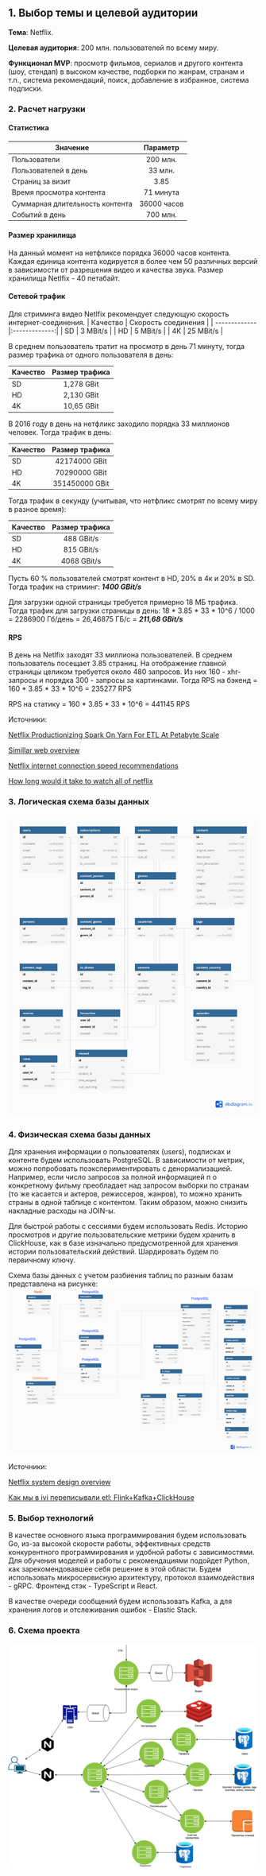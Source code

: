 ## 1. Выбор темы и целевой аудитории
**Тема**: Netflix.

**Целевая аудитория**: 200 млн. пользователей по всему миру.

**Функционал MVP**: просмотр фильмов, сериалов и другого контента (шоу, стендап) в высоком качестве, подборки по жанрам, странам и т.п., система рекомендаций, поиск, добавление в избранное, система подписки.

### 2. Расчет нагрузки

#### Статистика
| Значение       | Параметр |
| ------------- |:-------------:| 
| Пользователи    | 200 млн.|
| Пользователей в день     | 33 млн.      | 
| Страниц за визит  | 3.85 | 
| Время просмотра контента | 71 минута    |
| Суммарная длительность контента | 36000 часов  |
| Событий в день | 700 млн.|

#### Размер хранилища
На данный момент на нетфликсе порядка 36000 часов контента. Каждая единица контента кодируется в более чем 50 различных версий в зависимости от разрешения видео и качества звука. Размер хранилища Netlfix - 40 петабайт.

#### Сетевой трафик
Для стриминга видео Netlfix рекомендует следующую скорость интернет-соединения.
| Качество       | Скорость соединения |
| ------------- |:-------------:| 
| SD     | 3 MBit/s |
| HD      | 5 MBit/s      | 
| 4K | 25 MBit/s    |

В среднем пользователь тратит на просмотр в день 71 минуту, тогда размер трафика от одного пользователя в день:

| Качество       | Размер трафика |
| ------------- |:-------------:| 
| SD     | 1,278 GBit |
| HD      | 2,130 GBit     | 
| 4K | 10,65 GBit    |

В 2016 году в день на нетфликс заходило порядка 33 миллионов человек. Тогда трафик в день:

| Качество       | Размер трафика |
| ------------- |:-------------:| 
| SD | 42174000 GBit |
| HD | 70290000 GBit| 
| 4K | 351450000 GBit|

Тогда трафик в секунду (учитывая, что нетфликс смотрят по всему миру в разное время):

| Качество       | Размер трафика |
| ------------- | :-------------: | 
| SD | 488 GBit/s |
| HD | 815 GBit/s| 
| 4K | 4068 GBit/s|

Пусть 60 % пользователей смотрят контент в HD, 20% в 4к и 20% в SD.
Тогда трафик на стриминг: ***1400 GBit/s***

Для загрузки одной страницы требуется примерно 18 МБ трафика. 
Тогда трафик для загрузки страницы в день:
18 * 3.85 * 33 * 10^6 / 1000 = 2286900 Гб/день = 26,46875 ГБ/с = ***211,68 GBit/s***

#### RPS
В день на Netlfix заходят 33 миллиона пользователей. В среднем пользователь посещает 3.85 страниц.
На отображение главной страницы целиком требуется около 480 запросов. Из них 160 - xhr-запросы и порядка 300 - запросы за картинками.
Тогда RPS на бэкенд = 160 * 3.85 * 33 * 10^6 = 235277 RPS

RPS на статику = 160 * 3.85 * 33 * 10^6 = 441145 RPS


Источники:

[Netflix Productionizing Spark On Yarn For ETL At Petabyte Scale](https://youtu.be/TY3_G4SFhGo?t=113)

[Simillar web overview](https://account.similarweb.com/login?returnUrl=https%3A%2F%2Fpro.similarweb.com%2F#/marketing/competitiveanalysis/overview/website-performance/netflix.com/*/643/3m?webSource=Total)

[Netflix internet connection speed recommendations](https://help.netflix.com/en/node/306)

[How long would it take to watch all of netflix](https://www.whats-on-netflix.com/news/how-long-would-it-take-to-watch-all-of-netflix/)




### 3. Логическая схема базы данных
![Иллюстрация к проекту](https://github.com/Moxxx1e/technopark_highload/raw/main/img/netflix_schema_3.png)

### 4. Физическая схема базы данных
Для хранения информации о пользователях (users), подписках и контенте будем использовать PostgreSQL. В зависимости от метрик, можно попробовать поэкспериментировать с денормализацией. Например, если число запросов за полной информацией п о конкретному фильму преобладает над запросом выборки по странам (то же касается и актеров, режиссеров, жанров), то можно хранить страны в одной таблице с контентом. Таким образом, можно снизить накладные расходы на JOIN-ы. 

Для быстрой работы с сессиями будем использовать Redis. Историю просмотров и другие пользовательские метрики будем хранить в ClickHouse, как в базе изначально предусмотренной для хранения истории пользовательский действий. Шардировать будем по первичному ключу. 

Схема базы данных с учетом разбиения таблиц по разным базам представлена на рисунке:
![Иллюстрация к проекту](https://github.com/Moxxx1e/technopark_highload/raw/main/img/phys_db.png)


Источники:

[Netflix system design overview](https://medium.com/@narengowda/netflix-system-design-dbec30fede8d)

[Как мы в ivi переписывали etl: Flink+Kafka+ClickHouse](https://habr.com/ru/company/ivi/blog/347408/)

### 5. Выбор технологий
В качестве основного языка программирования будем использовать Go, из-за высокой скорости работы, эффективных средств конкурентного программирования и удобной работы с зависимостями. Для обучения моделей и работы с рекомендациями подойдет Python, как зарекомендовавшее себя решение в этой области. 
Будем использовать микросервисную архитектуру, протокол взаимодействия - gRPC. Фронтенд стэк - TypeScript и React.

В качестве очереди сообщений будем использовать Kafka, а для хранения логов и отслеживания ошибок - Elastic Stack. 

### 6. Схема проекта
![Иллюстрация к проекту](https://github.com/Moxxx1e/technopark_highload/raw/main/img/netflix_arch.png)


